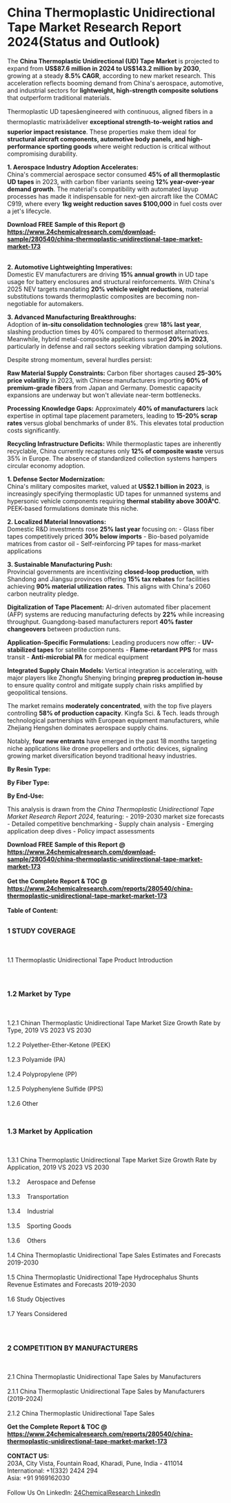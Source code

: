 <h1>China Thermoplastic Unidirectional Tape Market Research Report 2024(Status and Outlook)</h1><p>The <strong>China Thermoplastic Unidirectional (UD) Tape Market</strong> is projected to expand from <strong>US$87.6 million in 2024 to US$143.2 million by 2030</strong>, growing at a steady <strong>8.5% CAGR</strong>, according to new market research. This acceleration reflects booming demand from China's aerospace, automotive, and industrial sectors for <strong>lightweight, high-strength composite solutions</strong> that outperform traditional materials.</p><p>Thermoplastic UD tapesâengineered with continuous, aligned fibers in a thermoplastic matrixâdeliver <strong>exceptional strength-to-weight ratios and superior impact resistance</strong>. These properties make them ideal for <strong>structural aircraft components, automotive body panels, and high-performance sporting goods</strong> where weight reduction is critical without compromising durability.</p><p><strong>1. Aerospace Industry Adoption Accelerates:</strong><br>
China's commercial aerospace sector consumed <strong>45% of all thermoplastic UD tapes</strong> in 2023, with carbon fiber variants seeing <strong>12% year-over-year demand growth</strong>. The material's compatibility with automated layup processes has made it indispensable for next-gen aircraft like the COMAC C919, where every <strong>1kg weight reduction saves $100,000</strong> in fuel costs over a jet's lifecycle.</p><div><b>Download FREE Sample of this Report @ 
            <a href="https://www.24chemicalresearch.com/download-sample/280540/china-thermoplastic-unidirectional-tape-market-market-173">
            https://www.24chemicalresearch.com/download-sample/280540/china-thermoplastic-unidirectional-tape-market-market-173</a></b></div><br><p><strong>2. Automotive Lightweighting Imperatives:</strong><br>
Domestic EV manufacturers are driving <strong>15% annual growth</strong> in UD tape usage for battery enclosures and structural reinforcements. With China's 2025 NEV targets mandating <strong>20% vehicle weight reductions</strong>, material substitutions towards thermoplastic composites are becoming non-negotiable for automakers.</p><p><strong>3. Advanced Manufacturing Breakthroughs:</strong><br>
Adoption of <strong>in-situ consolidation technologies</strong> grew <strong>18% last year</strong>, slashing production times by 40% compared to thermoset alternatives. Meanwhile, hybrid metal-composite applications surged <strong>20% in 2023</strong>, particularly in defense and rail sectors seeking vibration damping solutions.</p><p>Despite strong momentum, several hurdles persist:</p><p><strong>Raw Material Supply Constraints:</strong> Carbon fiber shortages caused <strong>25-30% price volatility</strong> in 2023, with Chinese manufacturers importing <strong>60% of premium-grade fibers</strong> from Japan and Germany. Domestic capacity expansions are underway but won't alleviate near-term bottlenecks.</p><p><strong>Processing Knowledge Gaps:</strong> Approximately <strong>40% of manufacturers</strong> lack expertise in optimal tape placement parameters, leading to <strong>15-20% scrap rates</strong> versus global benchmarks of under 8%. This elevates total production costs significantly.</p><p><strong>Recycling Infrastructure Deficits:</strong> While thermoplastic tapes are inherently recyclable, China currently recaptures only <strong>12% of composite waste</strong> versus 35% in Europe. The absence of standardized collection systems hampers circular economy adoption.</p><p><strong>1. Defense Sector Modernization:</strong><br>
China's military composites market, valued at <strong>US$2.1 billion in 2023</strong>, is increasingly specifying thermoplastic UD tapes for unmanned systems and hypersonic vehicle components requiring <strong>thermal stability above 300Â°C</strong>. PEEK-based formulations dominate this niche.</p><p><strong>2. Localized Material Innovations:</strong><br>
Domestic R&amp;D investments rose <strong>25% last year</strong> focusing on:
- Glass fiber tapes competitively priced <strong>30% below imports</strong>
- Bio-based polyamide matrices from castor oil
- Self-reinforcing PP tapes for mass-market applications</p><p><strong>3. Sustainable Manufacturing Push:</strong><br>
Provincial governments are incentivizing <strong>closed-loop production</strong>, with Shandong and Jiangsu provinces offering <strong>15% tax rebates</strong> for facilities achieving <strong>90% material utilization rates</strong>. This aligns with China's 2060 carbon neutrality pledge.</p><p><strong>Digitalization of Tape Placement:</strong> AI-driven automated fiber placement (AFP) systems are reducing manufacturing defects by <strong>22%</strong> while increasing throughput. Guangdong-based manufacturers report <strong>40% faster changeovers</strong> between production runs.</p><p><strong>Application-Specific Formulations:</strong> Leading producers now offer:
	- <strong>UV-stabilized tapes</strong> for satellite components
	- <strong>Flame-retardant PPS</strong> for mass transit
	- <strong>Anti-microbial PA</strong> for medical equipment</p><p><strong>Integrated Supply Chain Models:</strong> Vertical integration is accelerating, with major players like Zhongfu Shenying bringing <strong>prepreg production in-house</strong> to ensure quality control and mitigate supply chain risks amplified by geopolitical tensions.</p><p>The market remains <strong>moderately concentrated</strong>, with the top five players controlling <strong>58% of production capacity</strong>. Kingfa Sci. &amp; Tech. leads through technological partnerships with European equipment manufacturers, while Zhejiang Hengshen dominates aerospace supply chains.</p><p>Notably, <strong>four new entrants</strong> have emerged in the past 18 months targeting niche applications like drone propellers and orthotic devices, signaling growing market diversification beyond traditional heavy industries.</p><p><strong>By Resin Type:</strong></p><p><strong>By Fiber Type:</strong></p><p><strong>By End-Use:</strong></p><p>This analysis is drawn from the <em>China Thermoplastic Unidirectional Tape Market Research Report 2024</em>, featuring:
- 2019-2030 market size forecasts
- Detailed competitive benchmarking
- Supply chain analysis
- Emerging application deep dives
- Policy impact assessments</p><div><b>Download FREE Sample of this Report @ 
            <a href="https://www.24chemicalresearch.com/download-sample/280540/china-thermoplastic-unidirectional-tape-market-market-173">
            https://www.24chemicalresearch.com/download-sample/280540/china-thermoplastic-unidirectional-tape-market-market-173</a></b></div><br><div><b>Get the Complete Report & TOC @ 
            <a href="https://www.24chemicalresearch.com/reports/280540/china-thermoplastic-unidirectional-tape-market-market-173">
            https://www.24chemicalresearch.com/reports/280540/china-thermoplastic-unidirectional-tape-market-market-173</a></b></div><br>
            <b>Table of Content:</b><p><h2><span style="font-size:16px"><strong>1 STUDY COVERAGE</strong></span></h2><br />
<p>1.1 Thermoplastic Unidirectional Tape Product Introduction</p><br />
<h2><span style="font-size:16px"><strong>1.2 Market by Type</strong></span></h2><br />
<p>1.2.1 Chinan Thermoplastic Unidirectional Tape Market Size Growth Rate by Type, 2019 VS 2023 VS 2030<br /><br />
1.2.2 Polyether-Ether-Ketone (PEEK)&nbsp;&nbsp; &nbsp;<br /><br />
1.2.3 Polyamide (PA)<br /><br />
1.2.4 Polypropylene (PP)<br /><br />
1.2.5 Polyphenylene Sulfide (PPS)<br /><br />
1.2.6 Other<br /><br />
<h2><span style="font-size:16px"><strong>1.3 Market by Application</strong></span></h2><br />
<p>1.3.1 China Thermoplastic Unidirectional Tape Market Size Growth Rate by Application, 2019 VS 2023 VS 2030<br /><br />
1.3.2&nbsp;&nbsp; &nbsp;Aerospace and Defense<br /><br />
1.3.3&nbsp;&nbsp; &nbsp;Transportation<br /><br />
1.3.4&nbsp;&nbsp; &nbsp;Industrial<br /><br />
1.3.5&nbsp;&nbsp; &nbsp;Sporting Goods<br /><br />
1.3.6&nbsp;&nbsp; &nbsp;Others<br /><br />
1.4 China Thermoplastic Unidirectional Tape Sales Estimates and Forecasts 2019-2030<br /><br />
1.5 China Thermoplastic Unidirectional Tape Hydrocephalus Shunts Revenue Estimates and Forecasts 2019-2030<br /><br />
1.6 Study Objectives<br /><br />
1.7 Years Considered</p><br />
<h2><span style="font-size:16px"><strong>2 COMPETITION BY MANUFACTURERS</strong></span></h2><br />
<p>2.1 China Thermoplastic Unidirectional Tape Sales by Manufacturers<br /><br />
2.1.1 China Thermoplastic Unidirectional Tape Sales by Manufacturers (2019-2024)<br /><br />
2.1.2 China Thermoplastic Unidirectional Tape Sales </p><div><b>Get the Complete Report & TOC @ 
            <a href="https://www.24chemicalresearch.com/reports/280540/china-thermoplastic-unidirectional-tape-market-market-173">
            https://www.24chemicalresearch.com/reports/280540/china-thermoplastic-unidirectional-tape-market-market-173</a></b></div><br><b>CONTACT US:</b><br>
            203A, City Vista, Fountain Road, Kharadi, Pune, India - 411014<br>
            International: +1(332) 2424 294<br>
            Asia: +91 9169162030 <br><br>
            Follow Us On LinkedIn: <a href="https://www.linkedin.com/company/24chemicalresearch/">24ChemicalResearch LinkedIn</a>